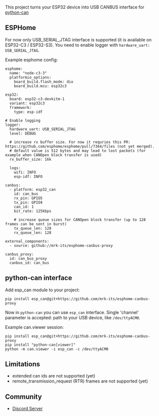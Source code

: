 This project turns your ESP32 device into USB CANBUS interface for [python-can](https://github.com/hardbyte/python-can)

## ESPHome

For now only USB_SERIAL_JTAG interface is supported (it is available on ESP32-C3 / ESP32-S3). You need to enable logger with `hardware_uart: USB_SERIAL_JTAG`.

Example esphome config:

```
esphome:
  name: "node-c3-3"
  platformio_options:
    board_build.flash_mode: dio
    board_build.mcu: esp32c3

esp32:
  board: esp32-c3-devkitm-1
  variant: esp32c3
  framework:
    type: esp-idf

# Enable logging
logger:
  hardware_uart: USB_SERIAL_JTAG
  level: DEBUG

  # increase rx buffer size. For now it requries this PR: https://github.com/esphome/esphome/pull/7364/files (not yet merged).
  # default value is 512 bytes and may lead to lost packets (for example when CANOpen block transfer is used)
  rx_buffer_size: 16k

  logs:
    wifi: INFO
    esp-idf: INFO

canbus:
  - platform: esp32_can
    id: can_bus
    rx_pin: GPIO5
    tx_pin: GPIO4
    can_id: 1
    bit_rate: 125kbps

    # increase queue sizes for CANOpen block transfer (up to 128 frames can be sent in burst)
    tx_queue_len: 128
    rx_queue_len: 128

external_components:
  - source: github://mrk-its/esphome-canbus-proxy

canbus_proxy:
  id: can_bus_proxy
  canbus_id: can_bus
```

## python-can interface

Add esp_can module to your project:

```
pip install esp_can@git+https://github.com/mrk-its/esphome-canbus-proxy
```

Now in `python-can` you can use `esp_can` interface. Single 'channel' parameter is accepted: path to your USB device, like `/dev/ttyACM0`.

Example can.viewer session:

```
pip install esp_can@git+https://github.com/mrk-its/esphome-canbus-proxy
pip install "python-can[viewer]"
python -m can.viewer -i esp_can -c /dev/ttyACM0

```

## Limitations

* extended can ids are not supported (yet)
* remote_transmission_request (RTR) frames are not supported (yet)

## Community

* [Discord Server](https://discord.gg/VXjUSnUWsd)
